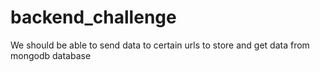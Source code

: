 # backend_challenge
We should be able to send data to certain urls to store and get data from mongodb database
